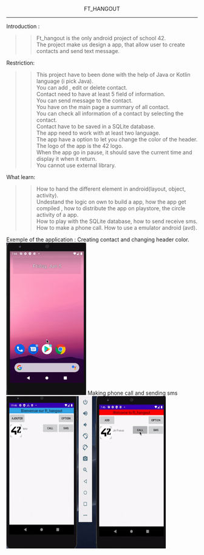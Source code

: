 <p align="center" style="bold">FT_HANGOUT</p>
<hr/>
Introduction : <br/>
  
  >> Ft_hangout is the only android project of school 42.<br/>
  >>The project make us design a app, that allow user to create contacts and send text message.
  
Restriction:<br/>

>> This project have to been done with the help of Java or Kotlin language (i pick Java).<br/>
>> You can add , edit or delete contact.<br/>
>> Contact need to have at least 5 field of information.<br/>
>> You can send message to the contact.<br/>
>> You have on the main page a summary of all contact.<br/>
>> You can check all information of a contact by selecting the contact.<br/>
>> Contact have to be saved in a SQLite database.<br/>
>> The app need to work with at least two language.<br/>
>> The app have a option to let you change the color of the header.<br/>
>> The logo of the app is the 42 logo.<br/>
>> When the app go in pause, it should save the current time and display it when it return.<br/>
>> You cannot use external library.<br/>

What learn:

>> How to hand the different element in android(layout, object, activity).<br/>
>> Undestand the logic on own to build a app, how the app get compiled , how to distribute the app on playstore, the circle activity of a app.<br/>
>> How to play with the SQLite database, how to send receive sms.<br/>
>> How to make a phone call.
>> How to use a emulator android (avd).

Exemple of the application : 
Creating contact and changing header color.
<img src="ft_hangout.gif" width="210" height="400"/>
Making phone call and sending sms
<img src="ft_hangout2.gif" width="420" height="400"/>
